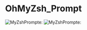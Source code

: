 # OhMyZsh_Prompt

![MyZshPrompte:](https://github.com/Mboukhal/hoMyZsh_theme/blob/master/images/Screen%20Shot%202023-02-20%20at%209.14.50%20PM.png)
![MyZshPrompte:](https://github.com/Mboukhal/hoMyZsh_theme/blob/master/images/Screen%20Shot%202023-02-20%20at%209.20.28%20PM.png)
